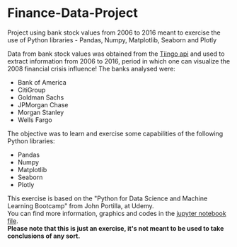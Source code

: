 # Finance-Data-Project
Project using bank stock values from 2006 to 2016 meant to exercise the use of Python libraries - Pandas, Numpy, Matplotlib, Seaborn and Plotly

Data from bank stock values was obtained from the [Tiingo api](https://www.tiingo.com/) and used to extract information from 2006 to 2016, period in which one can visualize the 2008 financial crisis influence! The banks analysed were:  

* Bank of America
* CitiGroup
* Goldman Sachs
* JPMorgan Chase
* Morgan Stanley
* Wells Fargo  
  
The objective was to learn and exercise some capabilities of the following Python libraries:  
* Pandas
* Numpy  
* Matplotlib 
* Seaborn 
* Plotly  

This exercise is based on the "Python for Data Science and Machine Learning Bootcamp" from John Portilla, at Udemy.  
You can find more information, graphics and codes in the [jupyter notebook file]().  
**Please note that this is just an exercise, it's not meant to be used to take conclusions of any sort.**

